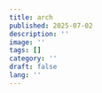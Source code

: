 ```yaml
---
title: arch
published: 2025-07-02
description: ''
image: ''
tags: []
category: ''
draft: false 
lang: ''
---
```

